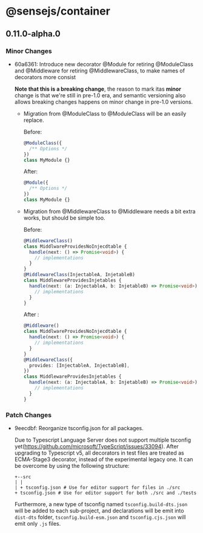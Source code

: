 # @sensejs/container

## 0.11.0-alpha.0

### Minor Changes

- 60a6361: Introduce new decorator @Module for retiring @ModuleClass and @Middleware
  for retiring @MiddlewareClass, to make names of decorators more consist

  **Note that this is a breaking change**, the reason to mark itas **minor**
  change is that we're still in pre-1.0 era, and semantic versioning also
  allows breaking changes happens on minor change in pre-1.0 versions.

  - Migration from @ModuleClass to @ModuleClass will be an easily replace.

    Before:

    ```ts
    @ModuleClass({
      /** Options */
    })
    class MyModule {}
    ```

    After:

    ```ts
    @Module({
      /** Options */
    })
    class MyModule {}
    ```

  - Migration from @MiddlewareClass to @Middleware needs a bit extra works,
    but should be simple too.

    Before:

    ```ts
    @MiddlewareClass()
    class MiddlwareProvidesNoInjecdtable {
      handle(next: () => Promise<void>) {
        // implementations
      }
    }
    @MiddlewareClass(InjectableA, InjetableB)
    class MiddlewareProvidesInjetables {
      handle(next: (a: InjectableA, b: InjetableB) => Promise<void>) {
        // implementations
      }
    }
    ```

    After :

    ```ts
    @Middleware()
    class MiddlwareProvidesNoInjecdtable {
      handle(next: () => Promise<void>) {
        // implementations
      }
    }
    @MiddlewareClass({
      provides: [InjectableA, InjectableB],
    })
    class MiddlewareProvidesInjetables {
      handle(next: (a: InjectableA, b: InjetableB) => Promise<void>) {
        // implementations
      }
    }
    ```

### Patch Changes

- 9eecdbf: Reorganize tsconfig.json for all packages.

  Due to Typescript Language Server does not support multiple tsconfig yet(https://github.com/microsoft/TypeScript/issues/33094). After upgrading to Typescript v5, all decorators in test files are treated as ECMA-Stage3 decorator, instead of the experimental legacy one. It can be overcome by using the following structure:

  ```
  +--src
  | |
  | + tsconfig.json # Use for editor support for files in ./src
  + tsconfig.json # Use for editor support for both ./src and ./tests
  ```

  Furthermore, a new type of tsconfig named `tsconfig.build-dts.json` will be added to each sub-project, and declarations will be emit into `dist-dts` folder, `tsconfig.build-esm.json` and `tsconfig.cjs.json` will emit only `.js` files.

